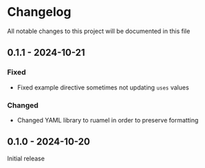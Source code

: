 # Changelog

All notable changes to this project will be documented in this file

## 0.1.1 - 2024-10-21

### Fixed

- Fixed example directive sometimes not updating `uses` values

### Changed

- Changed YAML library to ruamel in order to preserve formatting


## 0.1.0 - 2024-10-20

Initial release